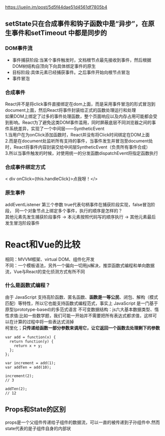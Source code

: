 https://juejin.im/post/5d5f44dae51d4561df7805b4
## setState只在合成事件和钩子函数中是“异步”，在原生事件和setTimeout 中都是同步的
### DOM事件流
* 事件捕获阶段:当某个事件触发时，文档根节点最先接收到事件，然后根据DOM树结构自顶向下向具体绑定事件的原生
* 目标阶段:具体元素已经捕获事件。之后事件开始向根节点冒泡
* 事件冒泡
### 合成事件
React并不是将click事件直接绑定在dom上面，而是采用事件冒泡的形式冒泡到document上面，然后React将事件封装给正式的函数处理运行和处理    
如果DOM上绑定了过多的事件处理函数，整个页面响应以及内存占用可能都会受到影响。React为了避免这类DOM事件滥用，同时屏蔽底层不同浏览器之间的事件系统差异，实现了一个中间层——SyntheticEvent  
1.当用户在为onClick添加函数时，React并没有将Click时间绑定在DOM上面  
2.而是在document处监听所有支持的事件，当事件发生并冒泡至document处时，React将事件内容封装交给中间层SyntheticEvent（负责所有事件合成）  
3.所以当事件触发的时候，对使用统一的分发函数dispatchEvent将指定函数执行
###  合成事件绑定方式
< div onClick={this.handleClick}>点我呀！</>
### 原生事件
addEventListener 第三个参数 true代表句柄事件在捕获阶段实现，false冒泡阶段，
同一个对象节点上绑定多个事件，执行的顺序是怎样的？  
其他元素先发生捕获阶段事件 -> 本元素按照代码写的顺序执行 -> 其他元素最后发生冒泡阶段事件 
# React和Vue的比较
相同：MVVM框架、virtual DOM、组件化开发  
不同：一个模板语法，另外一个偏向一切用js解决，推崇函数式编程和单向数据流，Vue与React的变化侦测方式有所不同  
### 什么是函数式编程？
由于 JavaScript 支持高阶函数、匿名函数、**函数是一等公民**、闭包、解构（模式匹配）等特性，所以它也能支持函数式编程范式，事实上 JavaScript 是一门基于原型(prototype-based)的多范式语言 
不可变数据结构：js六大基本数据类型、惰性求值:比如一些数学题，我们可能一开始并不需要把所有表达式都求值，这样可以在计算的过程中将一些表达式消掉  
柯里化；**只传递给函数一部分参数来调用它，让它返回一个函数去处理剩下的参数**
````
var add = function(x) {
  return function(y) {
    return x + y;
  };
};

var increment = add(1);
var addTen = add(10);

increment(2);
// 3

addTen(2);
// 12
````
## Props和State的区别
props是一个父组件传递给子组件的数据流，可以一直的被传递到子孙组件中.然而state代表的是子组件自身的内部状
